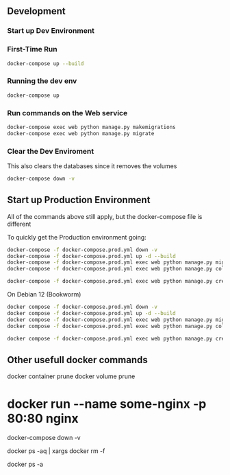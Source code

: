 ## Development

### Start up Dev Environment

### First-Time Run

```sh
docker-compose up --build
```

### Running the dev env

```sh
docker-compose up 
```

### Run commands on the Web service

```sh
docker-compose exec web python manage.py makemigrations
docker-compose exec web python manage.py migrate
```

### Clear the Dev Enviroment

This also clears the databases since it removes the volumes

```sh
docker-compose down -v
```

## Start up Production Environment

All of the commands above still apply, but the docker-compose file is different

To quickly get the Production environment going:

```sh
docker-compose -f docker-compose.prod.yml down -v
docker-compose -f docker-compose.prod.yml up -d --build
docker-compose -f docker-compose.prod.yml exec web python manage.py migrate --noinput
docker-compose -f docker-compose.prod.yml exec web python manage.py collectstatic --no-input --clear

docker-compose -f docker-compose.prod.yml exec web python manage.py createsuperuser

```

On Debian 12 (Bookworm)

```sh
docker compose -f docker-compose.prod.yml down -v
docker compose -f docker-compose.prod.yml up -d --build
docker compose -f docker-compose.prod.yml exec web python manage.py migrate --noinput
docker compose -f docker-compose.prod.yml exec web python manage.py collectstatic --no-input --clear

docker compose -f docker-compose.prod.yml exec web python manage.py createsuperuser

```

## Other usefull docker commands

docker container prune
docker volume prune

# docker run --name some-nginx -p 80:80 nginx

docker-compose down -v

docker ps -aq | xargs docker rm -f

docker ps -a
